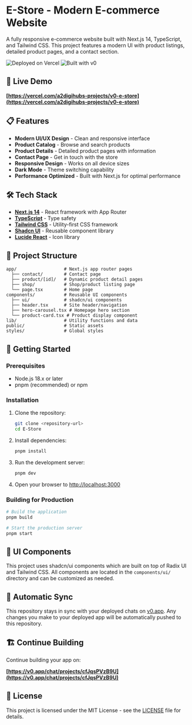# E-Store - Modern E-commerce Website

A fully responsive e-commerce website built with Next.js 14, TypeScript, and Tailwind CSS. This project features a modern UI with product listings, detailed product pages, and a contact section.

![Deployed on Vercel](https://img.shields.io/badge/Deployed%20on-Vercel-black?style=for-the-badge&logo=vercel)
![Built with v0](https://img.shields.io/badge/Built%20with-v0.app-black?style=for-the-badge)

## 🚀 Live Demo

**[https://vercel.com/a2digihubs-projects/v0-e-store](https://vercel.com/a2digihubs-projects/v0-e-store)**

## 📋 Features

- **Modern UI/UX Design** - Clean and responsive interface
- **Product Catalog** - Browse and search products
- **Product Details** - Detailed product pages with information
- **Contact Page** - Get in touch with the store
- **Responsive Design** - Works on all device sizes
- **Dark Mode** - Theme switching capability
- **Performance Optimized** - Built with Next.js for optimal performance

## 🛠️ Tech Stack

- **[Next.js 14](https://nextjs.org/)** - React framework with App Router
- **[TypeScript](https://www.typescriptlang.org/)** - Type safety
- **[Tailwind CSS](https://tailwindcss.com/)** - Utility-first CSS framework
- **[Shadcn UI](https://ui.shadcn.com/)** - Reusable component library
- **[Lucide React](https://lucide.dev/)** - Icon library

## 📁 Project Structure

```
app/                  # Next.js app router pages
  ├── contact/        # Contact page
  ├── product/[id]/   # Dynamic product detail pages
  ├── shop/           # Shop/product listing page
  └── page.tsx        # Home page
components/           # Reusable UI components
  ├── ui/             # shadcn/ui components
  ├── header.tsx      # Site header/navigation
  ├── hero-carousel.tsx # Homepage hero section
  └── product-card.tsx # Product display component
lib/                  # Utility functions and data
public/               # Static assets
styles/               # Global styles
```

## 🚀 Getting Started

### Prerequisites

- Node.js 18.x or later
- pnpm (recommended) or npm

### Installation

1. Clone the repository:
   ```bash
   git clone <repository-url>
   cd E-Store
   ```

2. Install dependencies:
   ```bash
   pnpm install
   ```

3. Run the development server:
   ```bash
   pnpm dev
   ```

4. Open your browser to [http://localhost:3000](http://localhost:3000)

### Building for Production

```bash
# Build the application
pnpm build

# Start the production server
pnpm start
```

## 🎨 UI Components

This project uses shadcn/ui components which are built on top of Radix UI and Tailwind CSS. All components are located in the `components/ui/` directory and can be customized as needed.

## 🔄 Automatic Sync

This repository stays in sync with your deployed chats on [v0.app](https://v0.app). Any changes you make to your deployed app will be automatically pushed to this repository.

## 🏗️ Continue Building

Continue building your app on:

**[https://v0.app/chat/projects/cfJqsPVzB9U](https://v0.app/chat/projects/cfJqsPVzB9U)**

## 📄 License

This project is licensed under the MIT License - see the [LICENSE](LICENSE) file for details.